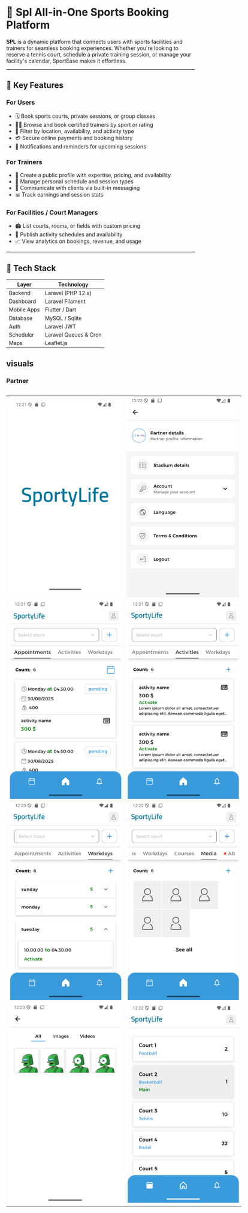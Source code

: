 # 🏅 Spl All-in-One Sports Booking Platform

**SPL** is a dynamic platform that connects users with sports facilities and trainers for seamless booking experiences. Whether you're looking to reserve a tennis court, schedule a private training session, or manage your facility's calendar, SportEase makes it effortless.


---

## 🎯 Key Features

### For Users
- 🗓️ Book sports courts, private sessions, or group classes
- 🧑‍🏫 Browse and book certified trainers by sport or rating
- 📍 Filter by location, availability, and activity type
- 💳 Secure online payments and booking history
- 🔔 Notifications and reminders for upcoming sessions

### For Trainers
- 📄 Create a public profile with expertise, pricing, and availability
- 📆 Manage personal schedule and session types
- 💬 Communicate with clients via built-in messaging
- 📊 Track earnings and session stats

### For Facilities / Court Managers
- 🏟️ List courts, rooms, or fields with custom pricing
- 📅 Publish activity schedules and availability
- 📈 View analytics on bookings, revenue, and usage

---

## 🧰 Tech Stack

| Layer        | Technology             |
|--------------|------------------------|
| Backend      | Laravel (PHP 12.x)     |
| Dashboard    | Laravel Filament       |
| Mobile Apps  | Flutter / Dart		|
| Database     | MySQL / Sqlite		|
| Auth         | Laravel JWT 		|
| Scheduler    | Laravel Queues & Cron  |
| Maps         | Leaflet.js 		|

## visuals

### Partner

<div style="width: 100vw; overflow-x: auto;">
  <table style="width: 100%; border-collapse: collapse;">
    <tr>
      <td style="text-align: center;">
        <img src="https://github.com/hith-hj/mockups/blob/main/spl/splash.png?raw=true" style="width: 300px !important;" />
      </td>
      <td style="text-align: center;">
        <img src="https://github.com/hith-hj/mockups/blob/main/spl/profile.png?raw=true" style="width: 300px !important;" />
      </td>
    </tr>
    <tr>
      <td style="text-align: center;">
        <img src="https://github.com/hith-hj/mockups/blob/main/spl/appointments.png?raw=true" style="width: 300px !important;" />
      </td>
      <td style="text-align: center;">
        <img src="https://github.com/hith-hj/mockups/blob/main/spl/activities.png?raw=true" style="width: 300px !important;" />
      </td>
    </tr>
    <tr>
      <td style="text-align: center;">
        <img src="https://github.com/hith-hj/mockups/blob/main/spl/workdays.png?raw=true" style="width: 300px !important;" />
      </td>
      <td style="text-align: center;">
        <img src="https://github.com/hith-hj/mockups/blob/main/spl/media.png?raw=true" style="width: 300px !important;" />
      </td>
    </tr>
    <tr>
      <td style="text-align: center;">
        <img src="https://github.com/hith-hj/mockups/blob/main/spl/gallery.png?raw=true" style="width: 300px !important;" />
      </td>
      <td style="text-align: center;">
        <img src="https://github.com/hith-hj/mockups/blob/main/spl/courts.png?raw=true" style="width: 300px !important;" />
      </td>
    </tr>
  </table>
</div>
